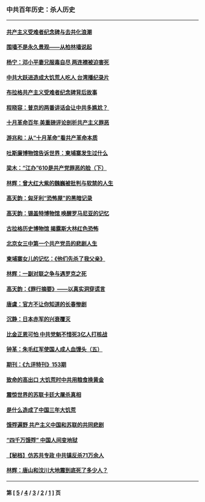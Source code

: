 ### 中共百年历史：杀人历史
---
#### [共产主义受难者纪念碑与去共化浪潮](../../pages/nf1176106/n9847533.md) 
#### [围墙不是永久景观——从柏林墙说起](../../pages/nf1176106/n9842766.md) 
#### [杨宁：邓小平妻兄服毒自尽 两连襟被迫害死](../../pages/nf1176106/n9829932.md) 
#### [中共大跃进造成大饥荒人吃人 台湾播纪录片](../../pages/nf1176106/n9822647.md) 
#### [布拉格共产主义受难者纪念碑背后故事](../../pages/nf1176106/n9819782.md) 
#### [程晓容：普京的两番讲话会让中共多尴尬？ ](../../pages/nf1176106/n9818045.md) 
#### [十月革命百年 美重磅评论剖析共产主义罪恶](../../pages/nf1176106/n9814027.md) 
#### [游兆和：从“十月革命”看共产革命本质](../../pages/nf1176106/n9812644.md) 
#### [吐斯廉博物馆告诉世界：柬埔寨发生过什么](../../pages/nf1176106/n9809482.md) 
#### [梁木：“江办”610是共产党罪恶的脸（下）](../../pages/nf1176106/n9807004.md) 
#### [林辉：曾大红大紫的魏巍被批判与软禁的人生](../../pages/nf1176106/n9789303.md) 
#### [高天韵：匈牙利“恐怖屋”的黑暗记录](../../pages/nf1176106/n9788740.md) 
#### [高天韵：锡盖特博物馆 唤醒罗马尼亚的记忆](../../pages/nf1176106/n9782273.md) 
#### [古拉格历史博物馆 揭露斯大林红色恐怖](../../pages/nf1176106/n9773019.md) 
#### [北京女三中第一个共产党员的悲剧人生](../../pages/nf1176106/n9768373.md) 
#### [柬埔寨女儿的记忆：《他们先杀了我父亲》](../../pages/nf1176106/n9756258.md) 
#### [林辉：一副对联之争与遇罗克之死](../../pages/nf1176106/n9753815.md) 
#### [高天韵：《罪行摘要》——以真实洞穿谎言](../../pages/nf1176106/n9748953.md) 
#### [唐虞：官方不让你知道的长春惨剧](../../pages/nf1176106/n9727821.md) 
#### [沉静：日本赤军的兴衰覆灭](../../pages/nf1176106/n9720419.md) 
#### [比金正恩可怕 中共党魁不惜死3亿人打核战](../../pages/nf1176106/n9705382.md) 
#### [钟革：朱毛红军使国人成人血馒头（五）](../../pages/nf1176106/n9687928.md) 
#### [期刊：《九评特刊》153期](../../pages/nf1176106/n9659019.md) 
#### [致命的高出口 大饥荒时中共用粮食换黄金](../../pages/nf1176106/n9605085.md) 
#### [震惊世界的苏联卡廷大屠杀真相](../../pages/nf1176106/n9610561.md) 
#### [是什么造成了中国三年大饥荒](../../pages/nf1176106/n9599515.md) 
#### [饿殍遍野 共产主义中国和苏联的共同悲剧](../../pages/nf1176106/n9603343.md) 
#### [“四千万饿殍” 中国人间变地狱](../../pages/nf1176106/n9603304.md) 
#### [【秘档】仿苏共专政 中共镇反杀71万余人](../../pages/nf1176106/n9595359.md) 
#### [林辉：唐山和汶川大地震到底死了多少人？](../../pages/nf1176106/n9584165.md) 

---
#### 第 [ [5](./5.md) / [4](./4.md) / [3](./3.md) / [2](./2.md) / [1](./1.md) ] 页
